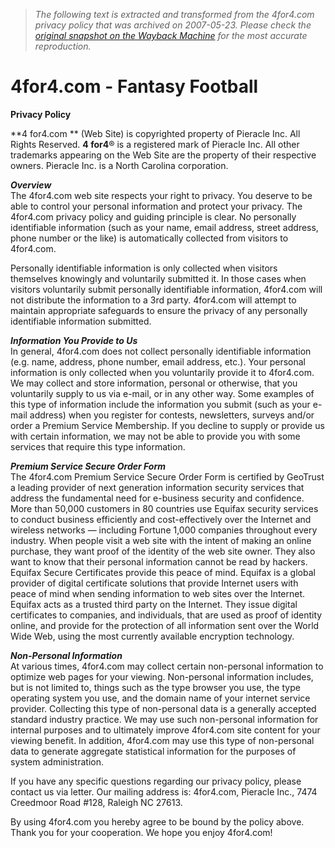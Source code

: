 > *The following text is extracted and transformed from the 4for4.com privacy policy that was archived on 2007-05-23. Please check the [original snapshot on the Wayback Machine](https://web.archive.org/web/20070523162250id_/http%3A//www.4for4.com/privacy.php) for the most accurate reproduction.*

# 4for4.com - Fantasy Football

**Privacy Policy**  
  
  
  
  
**4 for4.com ** (Web Site) is copyrighted property of Pieracle Inc. All Rights Reserved. **4 for4**® is a registered mark of Pieracle Inc. All other trademarks appearing on the Web Site are the property of their respective owners. Pieracle Inc. is a North Carolina corporation.   
  
**_Overview_**  
The 4for4.com web site respects your right to privacy. You deserve to be able to control your personal information and protect your privacy. The 4for4.com privacy policy and guiding principle is clear. No personally identifiable information (such as your name, email address, street address, phone number or the like) is automatically collected from visitors to 4for4.com.   
  
Personally identifiable information is only collected when visitors themselves knowingly and voluntarily submitted it. In those cases when visitors voluntarily submit personally identifiable information, 4for4.com will not distribute the information to a 3rd party. 4for4.com will attempt to maintain appropriate safeguards to ensure the privacy of any personally identifiable information submitted.   
  
**_Information You Provide to Us_**  
In general, 4for4.com does not collect personally identifiable information (e.g. name, address, phone number, email address, etc.). Your personal information is only collected when you voluntarily provide it to 4for4.com. We may collect and store information, personal or otherwise, that you voluntarily supply to us via e-mail, or in any other way. Some examples of this type of information include the information you submit (such as your e-mail address) when you register for contests, newsletters, surveys and/or order a Premium Service Membership. If you decline to supply or provide us with certain information, we may not be able to provide you with some services that require this type information. 

**_Premium Service Secure Order Form_**  
The 4for4.com Premium Service Secure Order Form is certified by GeoTrust a leading provider of next generation information security services that address the fundamental need for e-business security and confidence. More than 50,000 customers in 80 countries use Equifax security services to conduct business efficiently and cost-effectively over the Internet and wireless networks — including Fortune 1,000 companies throughout every industry. When people visit a web site with the intent of making an online purchase, they want proof of the identity of the web site owner. They also want to know that their personal information cannot be read by hackers. Equifax Secure Certificates provide this peace of mind. Equifax is a global provider of digital certificate solutions that provide Internet users with peace of mind when sending information to web sites over the Internet. Equifax acts as a trusted third party on the Internet. They issue digital certificates to companies, and individuals, that are used as proof of identity online, and provide for the protection of all information sent over the World Wide Web, using the most currently available encryption technology.  
  
  
**_Non-Personal Information_**  
At various times, 4for4.com may collect certain non-personal information to optimize web pages for your viewing. Non-personal information includes, but is not limited to, things such as the type browser you use, the type operating system you use, and the domain name of your internet service provider. Collecting this type of non-personal data is a generally accepted standard industry practice. We may use such non-personal information for internal purposes and to ultimately improve 4for4.com site content for your viewing benefit. In addition, 4for4.com may use this type of non-personal data to generate aggregate statistical information for the purposes of system administration.  
  
If you have any specific questions regarding our privacy policy, please contact us via letter. Our mailing address is: 4for4.com, Pieracle Inc., 7474 Creedmoor Road #128, Raleigh NC 27613.   
  
By using 4for4.com you hereby agree to be bound by the policy above. Thank you for your cooperation. We hope you enjoy 4for4.com! 
